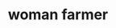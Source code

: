 ---
layout: people&body
title: woman farmer
emoji: woman_farmer
permalink: 👩‍🌾.html
image: assets/img/3moji/woman_farmer.png
---